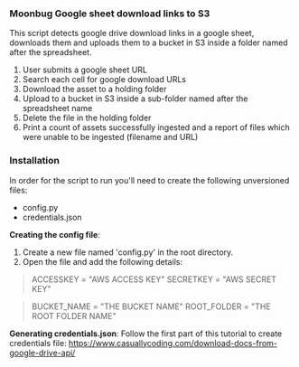 ### Moonbug Google sheet download links to S3
This script detects google drive download links in a google sheet, downloads them and uploads them to a bucket in S3 inside a folder named after the spreadsheet.
1. User submits a google sheet URL
1. Search each cell for google download URLs
1. Download the asset to a holding folder
1. Upload to a bucket in S3 inside a sub-folder named after the spreadsheet name
1. Delete the file in the holding folder
1. Print a count of assets successfully ingested and a report of files which were unable to be ingested (filename and URL)

### Installation
In order for the script to run you'll need to create the following unversioned files:
- config.py
- credentials.json

**Creating the config file**:
1. Create a new file named 'config.py' in the root directory.
1. Open the file and add the following details:

> ACCESSKEY = "AWS ACCESS KEY"
> SECRETKEY = "AWS SECRET KEY"

> BUCKET_NAME = "THE BUCKET NAME"
> ROOT_FOLDER = "THE ROOT FOLDER NAME"

**Generating credentials.json**:
Follow the first part of this tutorial to create credentials file:
https://www.casuallycoding.com/download-docs-from-google-drive-api/

